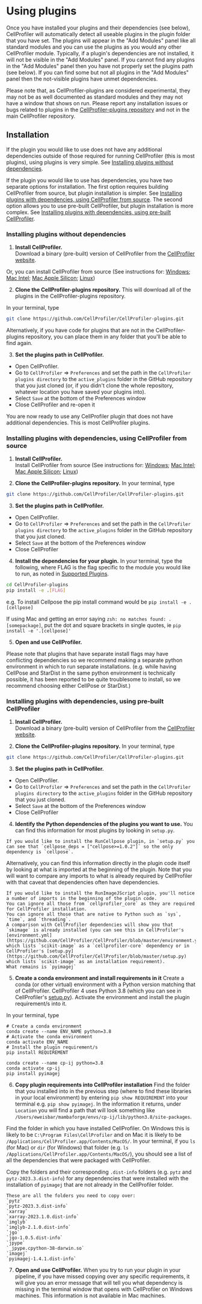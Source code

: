 # Using plugins

Once you have installed your plugins and their dependencies (see below), CellProfiler will automatically detect all useable plugins in the plugin folder that you have set.
The plugins will appear in the "Add Modules" panel like all standard modules and you can use the plugins as you would any other CellProfiler module.
Typically, if a plugin's dependencies are not installed, it will not be visible in the "Add Modules" panel.
If you cannot find any plugins in the "Add Modules" panel then you have not properly set the plugins path (see below).
If you can find some but not all plugins in the "Add Modules" panel then the not-visible plugins have unmet dependencies.

Please note that, as CellProfiler-plugins are considered experimental, they may not be as well documented as standard modules and they may not have a window that shows on run. 
Please report any installation issues or bugs related to plugins in the [CellProfiler-plugins repository](https://github.com/CellProfiler/CellProfiler-plugins) and not in the main CellProfiler repository.

## Installation

If the plugin you would like to use does not have any additional dependencies outside of those required for running CellProfiler (this is most plugins), using plugins is very simple. 
See [Installing plugins without dependencies](#installing-plugins-without-dependencies).

If the plugin you would like to use has dependencies, you have two separate options for installation. 
The first option requires building CellProfiler from source, but plugin installation is simpler.
See [Installing plugins with dependencies, using CellProfiler from source](#installing-plugins-with-dependencies-using-cellprofiler-from-source).
The second option allows you to use pre-built CellProfiler, but plugin installation is more complex.
See [Installing plugins with dependencies, using pre-built CellProfiler](#installing-plugins-with-dependencies-using-pre-built-cellprofiler).

### Installing plugins without dependencies

1. **Install CellProfiler.**  
Download a binary (pre-built) version of CellProfiler from the [CellProfiler website](https://cellprofiler.org/releases).

Or, you can install CellProfiler from source (See instructions for: [Windows](https://github.com/CellProfiler/CellProfiler/wiki/Source-installation-%28Windows%29); [Mac Intel](https://github.com/CellProfiler/CellProfiler/wiki/Source-installation-%28OS-X-and-macOS%29); [Mac Apple Silicon](https://github.com/CellProfiler/CellProfiler/wiki/Installation-of-CellProfiler-4-from-source-on-MacOS-M1); [Linux](https://github.com/CellProfiler/CellProfiler/wiki/Source-installation-%28Linux%29))

2. **Clone the CellProfiler-plugins repository.** 
This will download all of the plugins in the CellProfiler-plugins repository.

In your terminal, type
```bash
git clone https://github.com/CellProfiler/CellProfiler-plugins.git
```

Alternatively, if you have code for plugins that are not in the CellProfiler-plugins repository, you can place them in any folder that you'll be able to find again.

3. **Set the plugins path in CellProfiler.**  
- Open CellProfiler. 
- Go to `CellProfiler` => `Preferences` and set the path in the `CellProfiler plugins directory` to the `active_plugins` folder in the GitHub repository that you just cloned (or, if you didn't clone the whole repository, whatever location you have saved your plugins into).
- Select `Save` at the bottom of the Preferences window
- Close CellProfiler and re-open it

You are now ready to use any CellProfiler plugin that does not have additional dependencies.
This is most CellProfiler plugins.

### Installing plugins with dependencies, using CellProfiler from source

1. **Install CellProfiler.**  
Install CellProfiler from source (See instructions for: [Windows](https://github.com/CellProfiler/CellProfiler/wiki/Source-installation-%28Windows%29); [Mac Intel](https://github.com/CellProfiler/CellProfiler/wiki/Source-installation-%28OS-X-and-macOS%29); [Mac Apple Silicon](https://github.com/CellProfiler/CellProfiler/wiki/Installation-of-CellProfiler-4-from-source-on-MacOS-M1); [Linux](https://github.com/CellProfiler/CellProfiler/wiki/Source-installation-%28Linux%29))

2. **Clone the CellProfiler-plugins repository.** 
In your terminal, type
```bash
git clone https://github.com/CellProfiler/CellProfiler-plugins.git
```

3. **Set the plugins path in CellProfiler.**  
- Open CellProfiler. 
- Go to `CellProfiler` => `Preferences` and set the path in the `CellProfiler plugins directory` to the `active_plugins` folder in the GitHub repository that you just cloned.
- Select `Save` at the bottom of the Preferences window
- Close CellProfiler

4. **Install the dependencies for your plugin.**
In your terminal, type the following, where FLAG is the flag specific to the module you would like to run, as noted in [Supported Plugins](supported_plugins.md).
```bash
cd CellProfiler-plugins
pip install -e .[FLAG]
```
e.g. To install Cellpose the pip install command would be `pip install -e .[cellpose]`

If using Mac and getting an error saying `zsh: no matches found: .[somepackage]`, put the dot and square brackets in single quotes, ie `pip install -e '.[cellpose]'`

5. **Open and use CellProfiler.**  

Please note that plugins that have separate install flags may have conflicting dependencies so we recommend making a separate python environment in which to run separate installations.
(e.g. while having CellPose and StarDist in the same python environment is technically possible, it has been reported to be quite troublesome to install, so we recommend choosing either CellPose or StarDist.)

### Installing plugins with dependencies, using pre-built CellProfiler

1. **Install CellProfiler.**  
Download a binary (pre-built) version of CellProfiler from the [CellProfiler website](https://cellprofiler.org/releases).

2. **Clone the CellProfiler-plugins repository.** 
In your terminal, type
```bash
git clone https://github.com/CellProfiler/CellProfiler-plugins.git
```

3. **Set the plugins path in CellProfiler.**  
- Open CellProfiler. 
- Go to `CellProfiler` => `Preferences` and set the path in the `CellProfiler plugins directory` to the `active_plugins` folder in the GitHub repository that you just cloned.
- Select `Save` at the bottom of the Preferences window
- Close CellProfiler

4. **Identify the Python dependencies of the plugins you want to use.**
You can find this information for most plugins by looking in `setup.py`.
```{admonition} e.g. using RunCellpose plugin
If you would like to install the RunCellpose plugin, in `setup.py` you can see that `cellpose_deps = ["cellpose>=1.0.2"]` so the only dependency is `cellpose`.
```

Alternatively, you can find this information directly in the plugin code itself by looking at what is imported at the beginning of the plugin.
Note that you will want to compare any imports to what is already required by CellProfiler with that caveat that dependencies often have dependencies.
```{admonition} e.g. using RunImageJScript plugin
If you would like to install the RunImageJScript plugin, you'll notice a number of imports in the beginning of the plugin code.
You can ignore all those from `cellprofiler_core` as they are required for CellProfiler installation.
You can ignore all those that are native to Python such as `sys`, `time`, and `threading`.
A comparison with CellProfiler dependencies will show you that `skimage` is already installed (you can see this in CellProfiler's [environment.yml](https://github.com/CellProfiler/CellProfiler/blob/master/environment.yml) which lists `scikit-image` as a `cellprofiler-core` dependency or in CellProfiler's [setup.py](https://github.com/CellProfiler/CellProfiler/blob/master/setup.py) which lists `scikit-image` as an installation requirement).
What remains is `pyimagej`
```

5. **Create a conda environment and install requirements in it**
Create a conda (or other virtual) environment with a Python version matching that of CellProfiler.
CellProfiler 4 uses Python 3.8 (which you can see in CellProfiler's [setup.py](https://github.com/CellProfiler/CellProfiler/blob/master/setup.py)).
Activate the environment and install the plugin requirement/s into it.

In your terminal, type
```
# Create a conda environment
conda create --name ENV_NAME python=3.8
# Activate the conda environment
conda activate ENV_NAME
# Install the plugin requirement/s
pip install REQUIREMENT
```
```{admonition} e.g. using RunImageJScript plugin
conda create --name cp-ij python=3.8
conda activate cp-ij
pip install pyimagej
```

6. **Copy plugin requirements into CellProfiler installation**
Find the folder that you installed into in the previous step (where to find these libraries in your local environment) by entering `pip show REQUIREMENT` into your terminal e.g. `pip show pyimagej`.
In the information it returns, under `Location` you will find a path that will look something like `/Users/eweisbar/mambaforge/envs/cp-ij/lib/python3.8/site-packages`.

Find the folder in which you have installed CellProfiler.
On Windows this is likely to be `C:\Program Files\CellProfiler` and on Mac it is likely to be `/Applications/CellProfiler.app/Contents/MacOS/`.
In your terminal, if you `ls` (for Mac) or `dir` (for Windows) that folder (e.g. `ls /Applications/CellProfiler.app/Contents/MacOS/`), you should see a list of all the dependencies that were packaged with CellProfiler. 

Copy the folders and their corresponding `.dist-info` folders (e.g. `pytz` and `pytz-2023.3.dist-info`) for any dependencies that were installed with the installation of `pyimagej` that are not already in the CellProfiler folder.

```{admonition} e.g. using RunImageJScript plugin
These are all the folders you need to copy over:
`pytz`
`pytz-2023.3.dist-info`
`xarray`
`xarray-2023.1.0.dist-info`
`imglyb`
`imglyb-2.1.0.dist-info`
`jgo`
`jgo-1.0.5.dist-info`
`jpype`
`_jpype.cpython-38-darwin.so`
`imagej`
`pyimagej-1.4.1.dist-info`
```

7. **Open and use CellProfiler.**
When you try to run your plugin in your pipeline, if you have missed copying over any specific requirements, it will give you an error message that will tell you what dependency is missing in the terminal window that opens with CellProfiler on Windows machines.
This information is not available in Mac machines.

